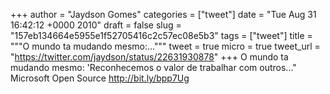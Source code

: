 
+++
author = "Jaydson Gomes"
categories = ["tweet"]
date = "Tue Aug 31 16:42:12 +0000 2010"
draft = false
slug = "157eb134664e5955e1f52705416c2c57ec08e5b3"
tags = ["tweet"]
title = """O mundo ta mudando mesmo:..."""
tweet = true
micro = true
tweet_url = "https://twitter.com/jaydson/status/22631930878"
+++
O mundo ta mudando mesmo: 'Reconhecemos o valor de trabalhar com outros..." Microsoft Open Source http://bit.ly/bpp7Ug
